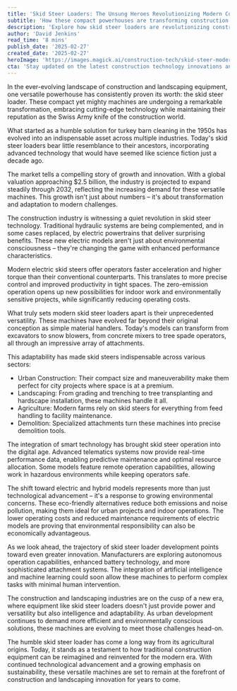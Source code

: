 ```yaml
---
title: 'Skid Steer Loaders: The Unsung Heroes Revolutionizing Modern Construction'
subtitle: 'How these compact powerhouses are transforming construction with smart tech and sustainability'
description: 'Explore how skid steer loaders are revolutionizing construction with advanced technology, electric powertrains, and smart features. From their humble beginnings to becoming essential tools in modern construction, these versatile machines are leading the charge in sustainable and efficient building practices.'
author: 'David Jenkins'
read_time: '8 mins'
publish_date: '2025-02-27'
created_date: '2025-02-27'
heroImage: 'https://images.magick.ai/construction-tech/skid-steer-modern-construction.jpg'
cta: 'Stay updated on the latest construction technology innovations and industry insights by following us on LinkedIn. Join our community of construction professionals and technology enthusiasts!'
---
```


In the ever-evolving landscape of construction and landscaping equipment, one versatile powerhouse has consistently proven its worth: the skid steer loader. These compact yet mighty machines are undergoing a remarkable transformation, embracing cutting-edge technology while maintaining their reputation as the Swiss Army knife of the construction world.

What started as a humble solution for turkey barn cleaning in the 1950s has evolved into an indispensable asset across multiple industries. Today's skid steer loaders bear little resemblance to their ancestors, incorporating advanced technology that would have seemed like science fiction just a decade ago.

The market tells a compelling story of growth and innovation. With a global valuation approaching $2.5 billion, the industry is projected to expand steadily through 2032, reflecting the increasing demand for these versatile machines. This growth isn't just about numbers – it's about transformation and adaptation to modern challenges.

The construction industry is witnessing a quiet revolution in skid steer technology. Traditional hydraulic systems are being complemented, and in some cases replaced, by electric powertrains that deliver surprising benefits. These new electric models aren't just about environmental consciousness – they're changing the game with enhanced performance characteristics.

Modern electric skid steers offer operators faster acceleration and higher torque than their conventional counterparts. This translates to more precise control and improved productivity in tight spaces. The zero-emission operation opens up new possibilities for indoor work and environmentally sensitive projects, while significantly reducing operating costs.

What truly sets modern skid steer loaders apart is their unprecedented versatility. These machines have evolved far beyond their original conception as simple material handlers. Today's models can transform from excavators to snow blowers, from concrete mixers to tree spade operators, all through an impressive array of attachments.

This adaptability has made skid steers indispensable across various sectors:

- Urban Construction: Their compact size and maneuverability make them perfect for city projects where space is at a premium.
- Landscaping: From grading and trenching to tree transplanting and hardscape installation, these machines handle it all.
- Agriculture: Modern farms rely on skid steers for everything from feed handling to facility maintenance.
- Demolition: Specialized attachments turn these machines into precise demolition tools.

The integration of smart technology has brought skid steer operation into the digital age. Advanced telematics systems now provide real-time performance data, enabling predictive maintenance and optimal resource allocation. Some models feature remote operation capabilities, allowing work in hazardous environments while keeping operators safe.

The shift toward electric and hybrid models represents more than just technological advancement – it's a response to growing environmental concerns. These eco-friendly alternatives reduce both emissions and noise pollution, making them ideal for urban projects and indoor operations. The lower operating costs and reduced maintenance requirements of electric models are proving that environmental responsibility can also be economically advantageous.

As we look ahead, the trajectory of skid steer loader development points toward even greater innovation. Manufacturers are exploring autonomous operation capabilities, enhanced battery technology, and more sophisticated attachment systems. The integration of artificial intelligence and machine learning could soon allow these machines to perform complex tasks with minimal human intervention.

The construction and landscaping industries are on the cusp of a new era, where equipment like skid steer loaders doesn't just provide power and versatility but also intelligence and adaptability. As urban development continues to demand more efficient and environmentally conscious solutions, these machines are evolving to meet those challenges head-on.

The humble skid steer loader has come a long way from its agricultural origins. Today, it stands as a testament to how traditional construction equipment can be reimagined and reinvented for the modern era. With continued technological advancement and a growing emphasis on sustainability, these versatile machines are set to remain at the forefront of construction and landscaping innovation for years to come.